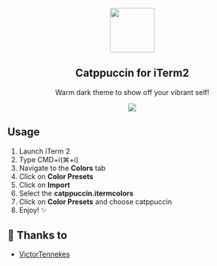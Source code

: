 <p align="center">
  <img src="https://raw.githubusercontent.com/catppuccin/catppuccin/dev/assets/logos/logos/500x500_circle.png" width="90" />
  <h2 align="center">Catppuccin for iTerm2</h2>
</p>
<p align="center">Warm dark theme to show off your vibrant self!</p>

<p align="center">
  <img src="https://raw.githubusercontent.com/catppuccin/iterm/main/assets/ss.png"/>
</p>

## Usage

1. Launch iTerm 2
2. Type CMD+i(⌘+i)
3. Navigate to the **Colors** tab
4. Click on **Color Presets**
5. Click on **Import**
6. Select the **catppuccin.itermcolors**
7. Click on **Color Presets** and choose catppuccin
8. Enjoy! :sparkles:

## 💝 Thanks to

-   [VictorTennekes](https://github.com/VictorTennekes)
